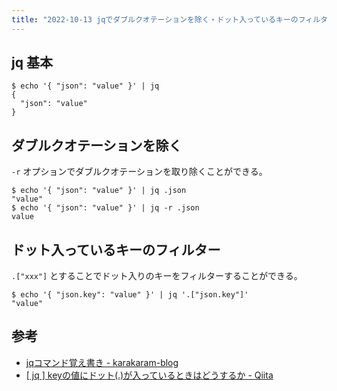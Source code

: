 ```yaml
---
title: "2022-10-13 jqでダブルクオテーションを除く・ドット入っているキーのフィルター"
---
```


## jq 基本

```console
$ echo '{ "json": "value" }' | jq
{
  "json": "value"
}
````

## ダブルクオテーションを除く

`-r` オプションでダブルクオテーションを取り除くことができる。

```console
$ echo '{ "json": "value" }' | jq .json
"value"
$ echo '{ "json": "value" }' | jq -r .json
value
````

## ドット入っているキーのフィルター

`.["xxx"]` とすることでドット入りのキーをフィルターすることができる。

```console
$ echo '{ "json.key": "value" }' | jq '.["json.key"]'
"value"
````

## 参考

- [jqコマンド覚え書き - karakaram-blog](https://www.karakaram.com/notes-on-jq-command/#raw-output)
- [[ jq ] keyの値にドット(.)が入っているときはどうするか - Qiita](https://qiita.com/penguin_dream/items/18a414302ccc301f8b54)
